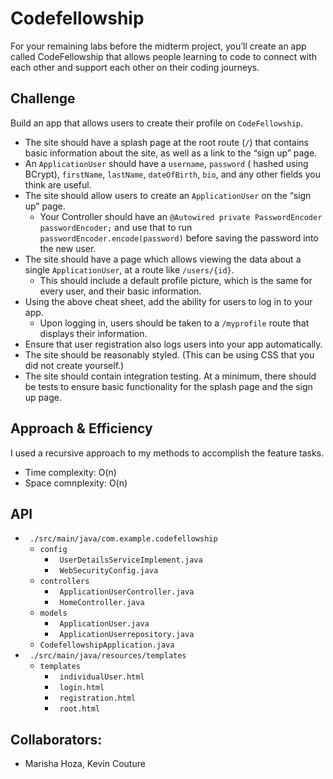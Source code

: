 # Codefellowship

For your remaining labs before the midterm project, you’ll create an app called CodeFellowship that allows people learning to code to connect with each other and support each other on their coding journeys.

## Challenge
Build an app that allows users to create their profile on ```CodeFellowship```.

* The site should have a splash page at the root route (```/```) that contains basic information about the site, as well as a link to the “sign up” page.
* An ```ApplicationUser``` should have a ```username```, ```password``` ( hashed using BCrypt), ```firstName```, ```lastName```, ```dateOfBirth```, ```bio```, and any other fields you think are useful.
* The site should allow users to create an ```ApplicationUser``` on the “sign up” page.
    * Your Controller should have an ```@Autowired private PasswordEncoder passwordEncoder;``` and use that to run ```passwordEncoder.encode(password)``` before saving the password into the new user.
* The site should have a page which allows viewing the data about a single ```ApplicationUser```, at a route like ```/users/{id}```.
    * This should include a default profile picture, which is the same for every user, and their basic information.
* Using the above cheat sheet, add the ability for users to log in to your app.
    * Upon logging in, users should be taken to a ```/myprofile``` route that displays their information.
* Ensure that user registration also logs users into your app automatically.
* The site should be reasonably styled. (This can be using CSS that you did not create yourself.)
* The site should contain integration testing. At a minimum, there should be tests to ensure basic functionality for the splash page and the sign up page.
## Approach & Efficiency
I used a recursive approach to my methods to accomplish the feature tasks.
* Time complexity: O(n)
* Space comnplexity: O(n)

## API
* ``` ./src/main/java/com.example.codefellowship```
    * ```config```
        * ``` UserDetailsServiceImplement.java```
        * ``` WebSecurityConfig.java```
    * ```controllers```
        * ``` ApplicationUserController.java```
        * ``` HomeController.java```
    * ```models```
        * ``` ApplicationUser.java```
        * ``` ApplicationUserrepository.java```
    * ```CodefellowshipApplication.java```
* ``` ./src/main/java/resources/templates```
    * ```templates```
        * ``` individualUser.html```
        * ``` login.html```
        * ``` registration.html```
        * ``` root.html```
## Collaborators: 
* Marisha Hoza, Kevin Couture
